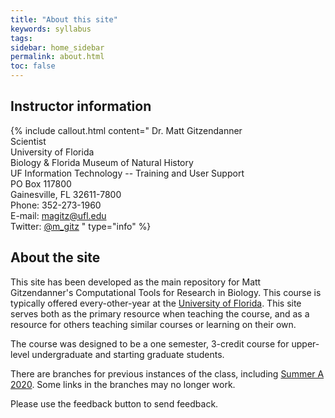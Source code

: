 ```yaml
---
title: "About this site"
keywords: syllabus
tags: 
sidebar: home_sidebar
permalink: about.html
toc: false
---
```


## Instructor information

{% include callout.html content="
Dr. Matt Gitzendanner<br>
Scientist<br>
University of Florida<br>
Biology & Florida Museum of Natural History<br>
UF Information Technology -- Training and User Support<br>
PO Box 117800<br>
Gainesville, FL 32611-7800<br>
Phone: 352-273-1960<br>
E-mail: <magitz@ufl.edu><br>
Twitter: [@m_gitz](https://twitter.com/m_gitz)
" type="info" %}

## About the site

This site has been developed as the main repository for Matt Gitzendanner's Computational Tools for Research in Biology. This course is typically offered every-other-year at the [University of Florida](https://ufl.edu). This site serves both as the primary resource when teaching the course, and as a resource for others teaching similar courses or learning on their own.

The course was designed to be a one semester, 3-credit course for upper-level undergraduate and starting graduate students.

There are branches for previous instances of the class, including [Summer A 2020](https://github.com/comptoolsres/comptoolsres.github.io/tree/Summer2020). Some links in the branches may no longer work.

Please use the feedback button to send feedback.
